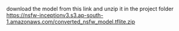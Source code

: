download the model from this link and unzip it in the project folder
https://nsfw-inceptionv3.s3.ap-south-1.amazonaws.com/converted_nsfw_model.tflite.zip

